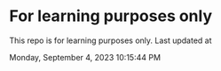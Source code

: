 # For learning purposes only
This repo is for learning purposes only.
Last updated at

Monday, September 4, 2023 10:15:44 PM

